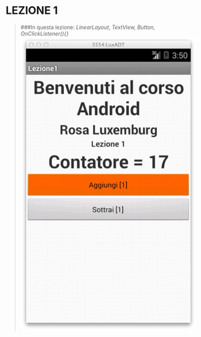 # LEZIONE 1 #
>###In questa lezione: _LinearLayout, TextView, Button, OnClickListener(){}_
![Lezione 1](https://github.com/rdgmus/Luxemburg/blob/master/images/screenshotLezione1.png)
